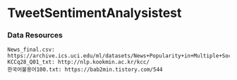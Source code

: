 # TweetSentimentAnalysistest
### Data Resources<br>
~~~
News_final.csv: https://archive.ics.uci.edu/ml/datasets/News+Popularity+in+Multiple+Social+Media+Platforms
KCCq28_Q01_txt: http://nlp.kookmin.ac.kr/kcc/
한국어불용어100.txt: https://bab2min.tistory.com/544
~~~
